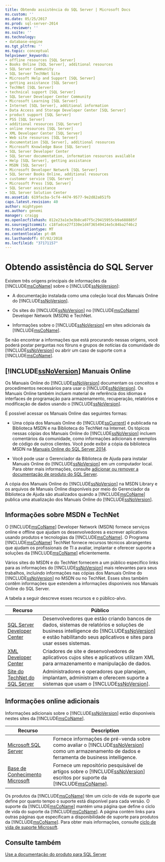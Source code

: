 ```yaml
---
title: Obtendo assistência do SQL Server | Microsoft Docs
ms.custom: ''
ms.date: 05/25/2017
ms.prod: sql-server-2014
ms.reviewer: ''
ms.suite: ''
ms.technology:
- database-engine
ms.tgt_pltfrm: ''
ms.topic: conceptual
helpviewer_keywords:
- offline resources [SQL Server]
- Books Online [SQL Server], additional resources
- SQL Server Community
- SQL Server TechNet Site
- Microsoft Help and Support [SQL Server]
- getting assistance [SQL Server]
- TechNet [SQL Server]
- technical support [SQL Server]
- SQL Server Developer Center Community
- Microsoft Learning [SQL Server]
- Internet [SQL Server], additional information
- Data Access and Storage Developer Center [SQL Server]
- product support [SQL Server]
- PSS [SQL Server]
- additional resources [SQL Server]
- online resources [SQL Server]
- XML Developer Center [SQL Server]
- Web site resources [SQL Server]
- documentation [SQL Server], additional resources
- Microsoft Knowledge Base [SQL Server]
- SQL Server Developer Center
- SQL Server documentation, information resources available
- Help [SQL Server], getting assistance
- MSDN [SQL Server]
- Microsoft Developer Network [SQL Server]
- SQL Server Books Online, additional resources
- customer service [SQL Server]
- Microsoft Press [SQL Server]
- SQL Server assistance
- SQL Server Solution Center
ms.assetid: 619facba-5cf4-4474-9577-9e2d82a851fb
caps.latest.revision: 40
author: mightypen
ms.author: genemi
manager: craigg
ms.openlocfilehash: 812e23a1e3e3b8ca07f5c29415955cb9a688885f
ms.sourcegitcommit: c18fadce27f330e1d4f36549414e5c84ba2f46c2
ms.translationtype: MT
ms.contentlocale: pt-BR
ms.lasthandoff: 07/02/2018
ms.locfileid: "37171157"
---
```

# <a name="getting-sql-server-assistance"></a>Obtendo assistência do SQL Server
  Existem três origens principais de informações da [!INCLUDE[msCoName](../includes/msconame-md.md)] sobre o [!INCLUDE[ssNoVersion](../includes/ssnoversion-md.md)]:  
  
-   A documentação instalada como uma coleção local dos Manuais Online do [!INCLUDE[ssNoVersion](../includes/ssnoversion-md.md)].  
  
-   Os sites do [!INCLUDE[ssNoVersion](../includes/ssnoversion-md.md)] no [!INCLUDE[msCoName](../includes/msconame-md.md)] Developer Network (MSDN) e TechNet.  
  
-   Informações sobre o [!INCLUDE[ssNoVersion](../includes/ssnoversion-md.md)] em sites adicionais da [!INCLUDE[msCoName](../includes/msconame-md.md)].  
  
 Se não encontrar a informações que está procurando nessas origens, você poderá postar perguntas nos fóruns e grupos de notícias da comunidade do [!INCLUDE[ssNoVersion](../includes/ssnoversion-md.md)] ou abrir um caso de suporte com a [!INCLUDE[msCoName](../includes/msconame-md.md)].  
  
## <a name="includessnoversionincludesssnoversion-mdmd-books-online"></a>[!INCLUDE[ssNoVersion](../includes/ssnoversion-md.md)] Manuais Online  
 Os Manuais Online do [!INCLUDE[ssNoVersion](../includes/ssnoversion-md.md)] documentam os conceitos e procedimentos necessários para usar o [!INCLUDE[ssNoVersion](../includes/ssnoversion-md.md)]. Os Manuais Online também incluem material de referência dos idiomas e interfaces de programação para armazenamento, recuperação, relatórios e modificação de dados usando o [!INCLUDE[ssNoVersion](../includes/ssnoversion-md.md)].  
  
 É possível acessar os Manuais Online das seguintes formas:  
  
-   Uma cópia dos Manuais Online do [!INCLUDE[ssCurrent](../includes/sscurrent-md.md)] é publicada na Biblioteca MSDN e na Biblioteca do TechNet na Internet. Os tópicos nessas cópias dos Manuais Online do [!INCLUDE[ssNoVersion](../includes/ssnoversion-md.md)] incluem comentários da comunidade, como informações adicionais e exemplos de código de outros clientes. Você pode exibir a cópia da biblioteca MSDN na [Manuais Online do SQL Server 2014](http://msdn.microsoft.com/library/ms130214\(v=sql.120\).aspx).  
  
-   Você pode usar o Gerenciador da Biblioteca de Ajuda para instalar Manuais Online do [!INCLUDE[ssNoVersion](../includes/ssnoversion-md.md)] em um computador local. Para obter mais informações, consulte [adicionar ou remover a documentação de produto do SQL Server](../2014-toc/books-online-for-sql-server-2014.md).  
  
 A cópia dos Manuais Online do [!INCLUDE[ssNoVersion](../includes/ssnoversion-md.md)] na MSDN Library e os arquivos de Manuais Online disponíveis por meio do Gerenciador da Biblioteca de Ajuda são atualizados quando a [!INCLUDE[msCoName](../includes/msconame-md.md)] publica uma atualização dos Manuais Online do [!INCLUDE[ssNoVersion](../includes/ssnoversion-md.md)].  
  
## <a name="information-on-msdn-and-technet"></a>Informações sobre MSDN e TechNet  
 O [!INCLUDE[msCoName](../includes/msconame-md.md)] Developer Network (MSDN) fornece serviços online e offline que ajudam os desenvolvedores a escrever aplicativos usando produtos e tecnologias da [!INCLUDE[msCoName](../includes/msconame-md.md)]. O Programa [!INCLUDE[msCoName](../includes/msconame-md.md)] TechNet fornece recursos técnicos abrangentes que ajudam os profissionais de TI a avaliar, implantar e oferecer suporte a soluções da [!INCLUDE[msCoName](../includes/msconame-md.md)] eficientemente.  
  
 Vários sites do MSDN e do TechNet fornecem a um público específico links para as informações do [!INCLUDE[ssNoVersion](../includes/ssnoversion-md.md)] mais relevantes para seus trabalhos, incluindo informações nas cópias dos Manuais Online do [!INCLUDE[ssNoVersion](../includes/ssnoversion-md.md)] no MSDN ou no TechNet. Esses sites também contêm informações que estendem a informações disponíveis nos Manuais Online do SQL Server.  
  
 A tabela a seguir descreve esses recursos e o público-alvo.  
  
|Recurso|Público|  
|--------------|--------------|  
|[SQL Server Developer Center](http://msdn.microsoft.com/sqlserver/)|Desenvolvedores que estão criando bancos de dados, sistemas de relatórios e soluções de business intelligence do [!INCLUDE[ssNoVersion](../includes/ssnoversion-md.md)] e estão habilitando seus aplicativos e sites para usar esses sistemas.|  
|[XML Developer Center](http://go.microsoft.com/fwlink/?LinkId=42458)|Criadores de site e desenvolvedores de aplicativos cujos sites e aplicativos utilizam XML para armazenamento e manipulação de dados.|  
|[Site do TechNet do SQL Server](http://technet.microsoft.com/sqlserver/dn135309)|Administradores e operadores que planejam, implantam, administram e oferecem suporte a sistemas que usam o [!INCLUDE[ssNoVersion](../includes/ssnoversion-md.md)].|  
  
## <a name="additional-online-information"></a>Informações online adicionais  
 Informações adicionais sobre o [!INCLUDE[ssNoVersion](../includes/ssnoversion-md.md)] estão disponíveis nestes sites da [!INCLUDE[msCoName](../includes/msconame-md.md)].  
  
|Recurso|Description|  
|--------------|-----------------|  
|[Microsoft SQL Server](http://go.microsoft.com/fwlink/?linkid=8504)|Fornece informações de pré-venda sobre como avaliar o [!INCLUDE[ssNoVersion](../includes/ssnoversion-md.md)] como um armazenamento de dados e ferramenta de business intelligence.|  
|[Base de Conhecimento Microsoft](http://go.microsoft.com/fwlink/?LinkId=42461)|Fornece um repositório pesquisável de artigos sobre o [!INCLUDE[ssNoVersion](../includes/ssnoversion-md.md)] escritos por suporte da [!INCLUDE[msCoName](../includes/msconame-md.md)].|    
  
 Os produtos da [!INCLUDE[msCoName](../includes/msconame-md.md)] têm um ciclo de vida de suporte que define por quanto tempo o suporte está disponível para cada versão. O suporte da [!INCLUDE[msCoName](../includes/msconame-md.md)] mantém uma página que define o ciclo de vida do suporte da [!INCLUDE[msCoName](../includes/msconame-md.md)]. A página contém links para outras páginas que especificam a disponibilidade de suporte para produtos da [!INCLUDE[msCoName](../includes/msconame-md.md)]. Para obter mais informações, consulte [ciclo de vida de suporte Microsoft](http://go.microsoft.com/fwlink/?LinkId=98306).  
  
## <a name="see-also"></a>Consulte também  
 [Use a documentação do produto para SQL Server](../2014-toc/books-online-for-sql-server-2014.md)  
  
  
